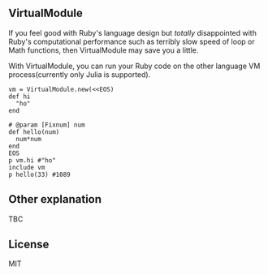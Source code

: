 ## VirtualModule

If you feel good with Ruby's language design but *totally* disappointed with Ruby's computational performance such as terribly slow speed of loop or Math functions, then VirtualModule may save you a little.

With VirtualModule, you can run your Ruby code on the other language VM process(currently only Julia is supported).

```
vm = VirtualModule.new(<<EOS)
def hi
  "ho"
end

# @param [Fixnum] num
def hello(num)
  num*num
end
EOS
p vm.hi #"ho"
include vm
p hello(33) #1089
```

## Other explanation

TBC

## License
MIT
